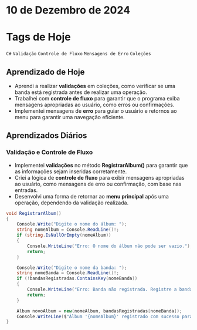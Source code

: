 # 10 de Dezembro de 2024

# Tags de Hoje

`C#` `Validação` `Controle de Fluxo` `Mensagens de Erro` `Coleções`

## Aprendizado de Hoje

- Aprendi a realizar **validações** em coleções, como verificar se uma banda está registrada antes de realizar uma operação.
- Trabalhei com **controle de fluxo** para garantir que o programa exiba mensagens apropriadas ao usuário, como erros ou confirmações.
- Implementei mensagens de **erro** para guiar o usuário e retornos ao menu para garantir uma navegação eficiente.

## Aprendizados Diários

### **Validação e Controle de Fluxo**

- Implementei **validações** no método **RegistrarAlbum()** para garantir que as informações sejam inseridas corretamente.
- Criei a lógica de **controle de fluxo** para exibir mensagens apropriadas ao usuário, como mensagens de erro ou confirmação, com base nas entradas.
- Desenvolvi uma forma de retornar ao **menu principal** após uma operação, dependendo da validação realizada.

```csharp
void RegistrarAlbum()
{
    Console.Write("Digite o nome do álbum: ");
    string nomeAlbum = Console.ReadLine()!;
    if (string.IsNullOrEmpty(nomeAlbum))
    {
        Console.WriteLine("Erro: O nome do álbum não pode ser vazio.");
        return;
    }

    Console.Write("Digite o nome da banda: ");
    string nomeBanda = Console.ReadLine()!;
    if (!bandasRegistradas.ContainsKey(nomeBanda))
    {
        Console.WriteLine("Erro: Banda não registrada. Registre a banda primeiro.");
        return;
    }

    Album novoAlbum = new(nomeAlbum, bandasRegistradas[nomeBanda]);
    Console.WriteLine($"Álbum '{nomeAlbum}' registrado com sucesso para a banda {nomeBanda}!");
}
